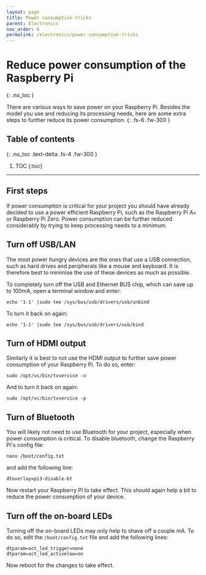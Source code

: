```yaml
---
layout: page
title: Power consumption tricks
parent: Electronics
nav_order: 6
permalink: /electronics/power-consumption-tricks
---
```


# Reduce power consumption of the Raspberry Pi
{: .no_toc }

There are various ways to save power on your Raspberry Pi. Besides the model you use and reducing its processing needs, here are some extra steps to further reduce its power consumption.
{: .fs-6 .fw-300 }

## Table of contents
{: .no_toc .text-delta .fs-4 .fw-300 }

1. TOC
{:toc}
---

## First steps
If power consumption is critical for your project you should have already decided to use a power efficient Raspberry Pi, such as the Raspberry Pi A+ or Raspberry Pi Zero. Power consumption can be further reduced considerably by trying to keep processing needs to a minimum.

## Turn off USB/LAN
The most power hungry devices are the ones that use a USB connection, such as hard drives and peripherals like a mouse and keyboard. It is therefore best to minimise the use of these devices as much as possible.

To completely turn off the USB and Ethernet BUS chip, which can save up to 100mA, open a terminal window and enter:

```
echo '1-1' |sudo tee /sys/bus/usb/drivers/usb/unbind
```

To turn it back on again:

```
echo '1-1' |sudo tee /sys/bus/usb/drivers/usb/bind
```

## Turn of HDMI output
Similarly it is best to not use the HDMI output to further save power consumption of your Raspberry Pi. To do so, enter:

```
sudo /opt/vc/bin/tvservice -o
```

And to turn it back on again:

```
sudo /opt/vc/bin/tvservice -p

```

## Turn of Bluetooth
You will likely not need to use Bluetooth for your project, especially when power consumption is critical. To disable bluetooth, change the Raspberry Pi's config file:

```
nano /boot/config.txt
```

and add the following line:

```
dtoverlay=pi3-disable-bt
```

Now restart your Raspberry Pi to take effect. This should again help a bit to reduce the power consumption of your device.

## Turn off the on-board LEDs
Turning off the on-board LEDs may only help to shave off a couple mA. To do so, edit the `/boot/config.txt` file and add the following lines:

```
dtparam=act_led_trigger=none
dtparam=act_led_activelow=on
```

Now reboot for the changes to take effect.
